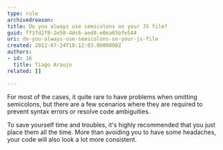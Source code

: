 ```yaml
---
type: rule
archivedreason: 
title: Do you always use semicolons on your JS file?
guid: ff37d2f9-2e58-4dc6-aed8-e0ea65bfe544
uri: do-you-always-use-semicolons-on-your-js-file
created: 2012-07-24T18:12:03.0000000Z
authors:
- id: 16
  title: Tiago Araujo
related: []

---
```


For most of the cases, it quite rare to have problems when omitting semicolons, but there are a few scenarios where they are required to prevent syntax errors or resolve code ambiguities.

<!--endintro-->

To save yourself time and troubles, it's highly recommended that you just place them all the time. More than avoiding you to have some headaches, your code will also look a lot more consistent.

